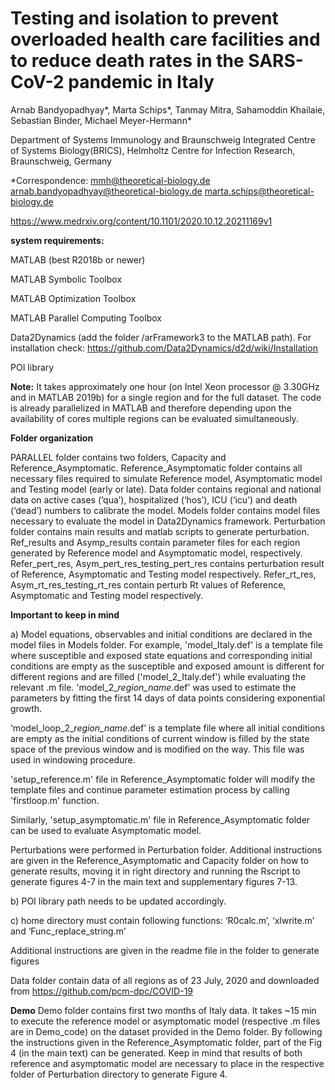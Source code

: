 # Testing and isolation to prevent overloaded health care facilities and to reduce death rates in the SARS-CoV-2 pandemic in Italy

Arnab Bandyopadhyay*, Marta Schips*, Tanmay Mitra, Sahamoddin Khailaie, Sebastian Binder, Michael Meyer-Hermann*

Department of Systems Immunology and Braunschweig Integrated Centre of Systems Biology(BRICS), Helmholtz Centre for Infection Research, Braunschweig, Germany

*Correspondence:
mmh@theoretical-biology.de 
arnab.bandyopadhyay@theoretical-biology.de 
marta.schips@theoretical-biology.de

https://www.medrxiv.org/content/10.1101/2020.10.12.20211169v1

 **system requirements:**
 
MATLAB (best R2018b or newer)

MATLAB Symbolic Toolbox

MATLAB Optimization Toolbox

MATLAB Parallel Computing Toolbox 

Data2Dynamics (add the folder /arFramework3 to the MATLAB path). For installation check: 
https://github.com/Data2Dynamics/d2d/wiki/Installation

POI library

**Note:**
It takes approximately one hour (on Intel Xeon processor @ 3.30GHz and in MATLAB 2019b) for a single region and for the full dataset. The code is already parallelized in MATLAB and therefore depending upon the availability of cores multiple regions can be evaluated simultaneously.

**Folder organization**

PARALLEL folder contains two folders, Capacity and Reference_Asymptomatic. Reference_Asymptomatic folder contains all necessary files required to simulate Reference model, Asymptomatic model and Testing model (early or late). Data folder contains regional and national data on active cases (‘qua’), hospitalized (‘hos’), ICU (‘icu’) and death (‘dead’) numbers to calibrate the model. Models folder contains model files necessary to evaluate the model in Data2Dynamics framework. Perturbation folder contains main results and matlab scripts to generate perturbation. Ref_results and Asymp_results contain parameter files for each region generated by Reference model and Asymptomatic model, respectively. Refer_pert_res, Asym_pert_res_testing_pert_res contains perturbation result of Reference, Asymptomatic and Testing model respectively.  Refer_rt_res, Asym_rt_res_testing_rt_res contain perturb Rt values of Reference, Asymptomatic and Testing model respectively. 

**Important to keep in mind**

a) Model equations, observables and initial conditions are declared in the model files in Models folder. For example, 'model_Italy.def' is a template file where susceptible and exposed state equations and corresponding initial conditions are empty as the susceptible and exposed amount is different for different regions and are filled ('model_2_Italy.def') while evaluating the relevant .m file. 'model_2_*region_name*.def' was used to estimate the parameters by fitting the first 14 days of data points considering exponential growth. 

‘model_loop_2_*region_name*.def’ is a template file where all initial conditions are empty as the initial conditions of current window is filled by the state space of the previous window and is modified on the way. This file was used in windowing procedure.

'setup_reference.m' file in Reference_Asymptomatic folder will modify the template files and continue parameter estimation process by calling 'firstloop.m' function.

Similarly, 'setup_asymptomatic.m' file in Reference_Asymptomatic folder can be used to evaluate Asymptomatic model.

Perturbations were performed in Perturbation folder. Additional instructions are given in the Reference_Asymptomatic and Capacity folder on how to generate results, moving it in right directory and running the Rscript to generate figures 4-7 in the main text and supplementary figures 7-13. 

b) POI library path needs to be updated accordingly. 

c) home directory must contain following functions: ‘R0calc.m’, ‘xlwrite.m’ and ‘Func_replace_string.m’

Additional instructions are given in the readme file in the folder to generate figures

Data folder contain data of all regions as of 23 July, 2020 and downloaded from https://github.com/pcm-dpc/COVID-19

**Demo**
Demo folder contains first two months of Italy data. It takes ~15 min to execute the reference model or asymptomatic model (respective .m files are in Demo_code) on the dataset provided in the Demo folder. By following the instructions given in the Reference_Asymptomatic folder, part of the Fig 4 (in the main text) can be generated. Keep in mind that results of both reference and asymptomatic model are necessary to place in the respective folder of Perturbation directory to generate Figure 4.  
